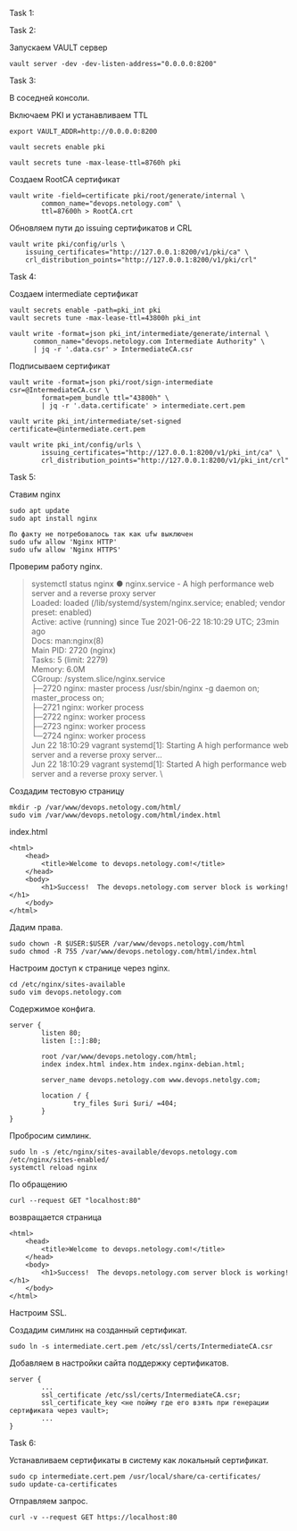 Task 1:

Task 2:

Запускаем VAULT сервер
```
vault server -dev -dev-listen-address="0.0.0.0:8200"
```

Task 3:

В соседней консоли.

Включаем PKI и устанавливаем TTL
```
export VAULT_ADDR=http://0.0.0.0:8200

vault secrets enable pki

vault secrets tune -max-lease-ttl=8760h pki
```

Создаем RootCA сертификат
```
vault write -field=certificate pki/root/generate/internal \
        common_name="devops.netology.com" \
        ttl=87600h > RootCA.crt
```

Обновляем пути до issuing сертификатов и CRL
```
vault write pki/config/urls \
    issuing_certificates="http://127.0.0.1:8200/v1/pki/ca" \
    crl_distribution_points="http://127.0.0.1:8200/v1/pki/crl"
```

Task 4:

Создаем intermediate сертификат
```
vault secrets enable -path=pki_int pki
vault secrets tune -max-lease-ttl=43800h pki_int

vault write -format=json pki_int/intermediate/generate/internal \
      common_name="devops.netology.com Intermediate Authority" \
      | jq -r '.data.csr' > IntermediateCA.csr
```

Подписываем сертификат

```
vault write -format=json pki/root/sign-intermediate csr=@IntermediateCA.csr \
        format=pem_bundle ttl="43800h" \
        | jq -r '.data.certificate' > intermediate.cert.pem
        
vault write pki_int/intermediate/set-signed certificate=@intermediate.cert.pem

vault write pki_int/config/urls \ 
        issuing_certificates="http://127.0.0.1:8200/v1/pki_int/ca" \ 
        crl_distribution_points="http://127.0.0.1:8200/v1/pki_int/crl"
```

Task 5:

Ставим nginx

```
sudo apt update
sudo apt install nginx

По факту не потребовалось так как ufw выключен
sudo ufw allow 'Nginx HTTP'
sudo ufw allow 'Nginx HTTPS'
```

Проверим работу nginx.

> systemctl status nginx
> ● nginx.service - A high performance web server and a reverse proxy server \
>    Loaded: loaded (/lib/systemd/system/nginx.service; enabled; vendor preset: enabled) \
>    Active: active (running) since Tue 2021-06-22 18:10:29 UTC; 23min ago \
>      Docs: man:nginx(8) \
>  Main PID: 2720 (nginx) \
>     Tasks: 5 (limit: 2279) \
>    Memory: 6.0M \
>    CGroup: /system.slice/nginx.service \
>            ├─2720 nginx: master process /usr/sbin/nginx -g daemon on; master_process on; \
>            ├─2721 nginx: worker process \
>            ├─2722 nginx: worker process \
>            ├─2723 nginx: worker process \
>            └─2724 nginx: worker process \
> Jun 22 18:10:29 vagrant systemd[1]: Starting A high performance web server and a reverse proxy server... \
> Jun 22 18:10:29 vagrant systemd[1]: Started A high performance web server and a reverse proxy server. \

Создадим тестовую страницу
```
mkdir -p /var/www/devops.netology.com/html/
sudo vim /var/www/devops.netology.com/html/index.html
```

index.html

```
<html>
    <head>
        <title>Welcome to devops.netology.com!</title>
    </head>
    <body>
        <h1>Success!  The devops.netology.com server block is working!</h1>
    </body>
</html>
```

Дадим права.

```
sudo chown -R $USER:$USER /var/www/devops.netology.com/html
sudo chmod -R 755 /var/www/devops.netology.com/html/index.html
```

Настроим доступ к странице через nginx.

```
cd /etc/nginx/sites-available
sudo vim devops.netology.com
```

Содержимое конфига.

```
server {
        listen 80;
        listen [::]:80;

        root /var/www/devops.netology.com/html;
        index index.html index.htm index.nginx-debian.html;

        server_name devops.netology.com www.devops.netolgy.com;

        location / {
                try_files $uri $uri/ =404;
        }
}
```

Пробросим симлинк.

```
sudo ln -s /etc/nginx/sites-available/devops.netology.com /etc/nginx/sites-enabled/
systemctl reload nginx
```

По обращению

```
curl --request GET "localhost:80"
```

возвращается страница

```
<html>
    <head>
        <title>Welcome to devops.netology.com!</title>
    </head>
    <body>
        <h1>Success!  The devops.netology.com server block is working!</h1>
    </body>
</html>
```

Настроим SSL.

Создадим симлинк на созданный сертификат.

```
sudo ln -s intermediate.cert.pem /etc/ssl/certs/IntermediateCA.csr
```

Добавляем в настройки сайта поддержку сертификатов.

```
server {
        ...
        ssl_certificate /etc/ssl/certs/IntermediateCA.csr;
        ssl_certificate_key <не пойму где его взять при генерации сертификата через vault>;
        ...
}
```

Task 6:

Устанавливаем сертификаты в систему как локальный сертификат.

```
sudo cp intermediate.cert.pem /usr/local/share/ca-certificates/
sudo update-ca-certificates
```

Отправляем запрос.
```
curl -v --request GET https://localhost:80
```